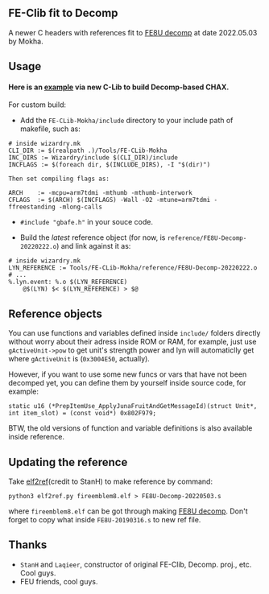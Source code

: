 
## FE-Clib fit to Decomp

A newer C headers with references fit to [FE8U decomp](https://github.com/FireEmblemUniverse/fireemblem8u.git) at date 2022.05.03 by Mokha.


## Usage

#### Here is an [example](https://github.com/MokhaLeee/FE-cHack-Template.git) via new C-Lib to build Decomp-based CHAX.

For custom build:

- Add the `FE-CLib-Mokha/include` directory to your include path of makefile, such as:
```
# inside wizardry.mk
CLI_DIR := $(realpath .)/Tools/FE-CLib-Mokha
INC_DIRS := Wizardry/include $(CLI_DIR)/include 
INCFLAGS := $(foreach dir, $(INCLUDE_DIRS), -I "$(dir)")
``` 

	Then set compiling flags as:
```
ARCH    := -mcpu=arm7tdmi -mthumb -mthumb-interwork
CFLAGS  := $(ARCH) $(INCFLAGS) -Wall -O2 -mtune=arm7tdmi -ffreestanding -mlong-calls
```

- `#include "gbafe.h"` in your souce code.

- Build the *latest* reference object (for now, is `reference/FE8U-Decomp-20220222.o`) and link against it as:
```
# inside wizardry.mk
LYN_REFERENCE := Tools/FE-CLib-Mokha/reference/FE8U-Decomp-20220222.o
# ...
%.lyn.event: %.o $(LYN_REFERENCE)
	@$(LYN) $< $(LYN_REFERENCE) > $@
``` 


## Reference objects

You can use functions and variables defined inside `include/` folders directly without worry about their adress inside ROM or RAM, for example, just use `gActiveUnit->pow` to get unit's strength power and lyn will automaticlly get where `gActiveUnit` is (`0x3004E50`, actually).

However, if you want to use some new funcs or vars that have not been decomped yet, you can define them by yourself inside source code, for example:
```
static u16 (*PrepItemUse_ApplyJunaFruitAndGetMessageId)(struct Unit*, int item_slot) = (const void*) 0x802F979;
```

BTW, the old versions of function and variable definitions is also available inside reference.

## Updating the reference

Take [elf2ref](https://github.com/StanHash/fe6-wizardry/blob/master/tools/scripts/elf2ref.py)(credit to StanH) to make reference by command:
```
python3 elf2ref.py fireemblem8.elf > FE8U-Decomp-20220503.s
```
where `fireemblem8.elf` can be got through making [FE8U decomp](https://github.com/FireEmblemUniverse/fireemblem8u.git). Don't forget to copy what inside `FE8U-20190316.s` to new ref file.

## Thanks
- `StanH` and `Laqieer`, constructor of original FE-Clib, Decomp. proj., etc. Cool guys.
- FEU friends, cool guys.
